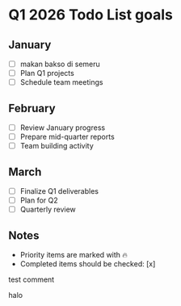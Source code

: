 # Q1 2026 Todo List goals

## January
- [ ] makan bakso di semeru
- [ ] Plan Q1 projects
- [ ] Schedule team meetings

## February
- [ ] Review January progress
- [ ] Prepare mid-quarter reports
- [ ] Team building activity

## March
- [ ] Finalize Q1 deliverables
- [ ] Plan for Q2
- [ ] Quarterly review

## Notes
- Priority items are marked with 🔥
- Completed items should be checked: [x]
 
 test comment

 halo